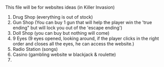 This file will be for websites ideas (in Killer Invasion)

1. Drug Shop (everything is out of stock)
2. Gun Shop (You can buy 1 gun that will help the player win the 'true ending" but will lock you out of the 'escape ending')
3. Doll Shop (you can buy but nothing will come)
4. 9 Eyes (9 eyes opened, looking around, if the player clicks in the right order and closes all the eyes, he can access the website.)
5. Radio Station (songs)
6. Casino (gambling website w blackjack & roulette)
7. 
